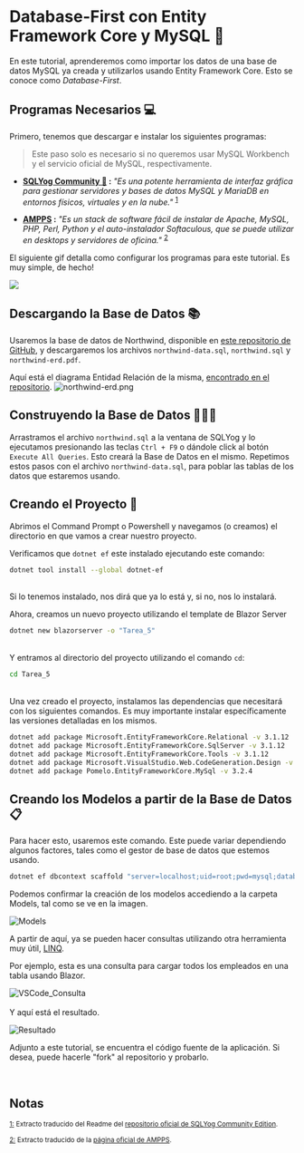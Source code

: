 # Database-First con Entity Framework Core y MySQL 💾

En este tutorial, aprenderemos como importar los datos de una base de datos MySQL ya creada y utilizarlos usando Entity Framework Core. Esto se conoce como *Database-First*.

## Programas Necesarios 💻
Primero, tenemos que descargar e instalar los siguientes programas:
> Este paso solo es necesario si no queremos usar MySQL Workbench y el servicio oficial de MySQL, respectivamente.

- **[SQLYog Community 🐬](https://github.com/webyog/sqlyog-community/wiki/Downloads) :**  *"Es una potente herramienta de interfaz gráfica para gestionar servidores y bases de datos MySQL y MariaDB en entornos físicos, virtuales y en la nube."*	<sup><a id="fnp1" href="#fn1">1</a></sup>

- **[AMPPS](https://ampps.com/downloads) :**	*"Es un stack de software fácil de instalar de Apache, MySQL, PHP, Perl, Python y el auto-instalador Softaculous, que se puede utilizar en desktops y servidores de oficina."*	<sup><a id="fnp2" href="#fn2">2</a></sup>

El siguiente gif detalla como configurar los programas para este tutorial. Es muy simple, de hecho!

![](https://i.ibb.co/9V4Krg0/ezgifcom-gif-maker.gif)

## Descargando la Base de Datos 📚
Usaremos la base de datos de Northwind, disponible en <a href="https://github.com/dalers/mywind">este repositorio de GitHub</a>, y descargaremos los archivos `northwind-data.sql`, `northwind.sql` y `northwind-erd.pdf`.

Aquí está el diagrama Entidad Relación de la misma, [encontrado en el repositorio](https://github.com/dalers/mywind/raw/master/northwind-erd.png).
![northwind-erd.png](https://github.com/dalers/mywind/raw/master/northwind-erd.png)

## Construyendo la Base de Datos 👷‍♂️📄

Arrastramos el archivo `northwind.sql` a la ventana de SQLYog y lo ejecutamos presionando las teclas `Ctrl + F9` o dándole click al botón `Execute All Queries`. Esto creará la Base de Datos en el mismo. Repetimos estos pasos con el archivo `northwind-data.sql`, para poblar las tablas de los datos que estaremos usando.


## Creando el Proyecto 📁
Abrimos el Command Prompt o Powershell y navegamos (o creamos) el directorio en que vamos a crear nuestro proyecto.

Verificamos que `dotnet ef` este instalado ejecutando este comando:
```bash
dotnet tool install --global dotnet-ef
```
<br>
Si lo tenemos instalado, nos dirá que ya lo está y, si no, nos lo instalará.

Ahora, creamos un nuevo proyecto utilizando el template de Blazor Server
```bash
dotnet new blazorserver -o "Tarea_5"
```
<br>
Y entramos al directorio del proyecto utilizando el comando <code>cd</code>:

```bash
cd Tarea_5
```

<br>
Una vez creado el proyecto, instalamos las dependencias que necesitará con los siguientes comandos. Es muy importante instalar específicamente las versiones detalladas en los mismos.

```bash
dotnet add package Microsoft.EntityFrameworkCore.Relational -v 3.1.12
dotnet add package Microsoft.EntityFrameworkCore.SqlServer -v 3.1.12
dotnet add package Microsoft.EntityFrameworkCore.Tools -v 3.1.12
dotnet add package Microsoft.VisualStudio.Web.CodeGeneration.Design -v 5.0.2
dotnet add package Pomelo.EntityFrameworkCore.MySql -v 3.2.4
```

## Creando los Modelos a partir de la Base de Datos 📋
Para hacer esto, usaremos este comando. Este puede variar dependiendo algunos factores, tales como el gestor de base de datos que estemos usando.
```bash
dotnet ef dbcontext scaffold "server=localhost;uid=root;pwd=mysql;database=northwind" Pomelo.EntityFrameworkCore.MySql --output-dir Models --force
```
Podemos confirmar la creación de los modelos accediendo a la carpeta Models, tal como se ve en la imagen.

![Models](https://i.ibb.co/cDGXLN8/image.png)

A partir de aquí, ya se pueden hacer consultas utilizando otra herramienta muy útil, [LINQ](https://docs.microsoft.com/en-us/dotnet/csharp/programming-guide/concepts/linq/).

Por ejemplo, esta es una consulta para cargar todos los empleados en una tabla usando Blazor.

![VSCode_Consulta](https://i.ibb.co/cgCVZRr/image.png)
<br><br>
Y aquí está el resultado.


![Resultado](https://i.ibb.co/5YxR6Wh/image.png)

Adjunto a este tutorial, se encuentra el código fuente de la aplicación. Si desea, puede hacerle "fork" al repositorio y probarlo.


<br >

## Notas

<sub><a id="fn1" href="#fnp1">1:</a> Extracto traducido del Readme del [repositorio oficial de SQLYog Community Edition](https://github.com/webyog/sqlyog-community).</sub>

<sub><a id="fn2" href="#fnp2">2:</a>	Extracto traducido de la [página oficial de AMPPS](https://ampps.com).</sub>

<!--stackedit_data:
eyJwcm9wZXJ0aWVzIjoiZXh0ZW5zaW9uczpcbiAgcHJlc2V0Oi
Bjb21tb25tYXJrXG4iLCJoaXN0b3J5IjpbMzQ1MzI5NDkyLC0x
OTM0MzQzNTczLC0xMzIxNTc0NzMwLC0xMzUwMjkxNjMsMTIwMD
I3NDQwOSwxMjA1NzU5MjM5LDIwNzE4MzE1NzYsLTEwNDg2NzIz
MTYsLTEyNDI1NDgzOTRdfQ==
-->